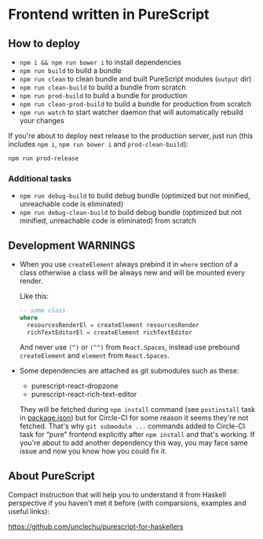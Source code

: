 # Frontend written in PureScript

## How to deploy

- `npm i && npm run bower i` to install dependencies
- `npm run build` to build a bundle
- `npm run clean` to clean bundle and built PureScript modules (`output` dir)
- `npm run clean-build` to build a bundle from scratch
- `npm run prod-build` to build a bundle for production
- `npm run clean-prod-build` to build a bundle for production from scratch
- `npm run watch`
  to start watcher daemon that will automatically rebuild your changes

If you're about to deploy next release to the production server, just run
(this includes `npm i`, `npm run bower i` and `prod-clean-build`):

```bash
npm run prod-release
```

### Additional tasks

- `npm run debug-build` to build debug bundle
  (optimized but not minified, unreachable code is eliminated)
- `npm run debug-clean-build` to build debug bundle
  (optimized but not minified, unreachable code is eliminated) from scratch

## Development **WARNINGS**

- When you use `createElement` always prebind it in `where` section of a class
  otherwise a class will be always new and will be mounted every render.

  Like this:
  ```purescript
  -- some class
  where
    resourcesRenderEl = createElement resourcesRender
    richTextEditorEl = createElement richTextEditor
  ```

  And never use `(^)` or `(^^)` from `React.Spaces`,
  instead use prebound `createElement` and `element` from `React.Spaces`.

- Some dependencies are attached as git submodules such as these:

  - purescript-react-dropzone
  - purescript-react-rich-text-editor

  They will be fetched during `npm install` command (see `postinstall` task in
  [package.json](package.json)) but for Circle-CI for some reason it seems
  they're not fetched. That's why `git submodule ...` commands added to
  Circle-CI task for “pure” frontend explicitly after `npm install` and that's
  working. If you're about to add another dependency this way, you may face same
  issue and now you know how you could fix it.

## About PureScript

Compact instruction that will help you to understand it from Haskell perspective
if you haven't met it before (with comparsions, examples and useful links):

https://github.com/unclechu/purescript-for-haskellers
